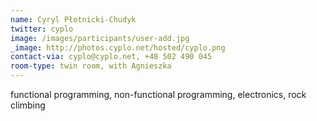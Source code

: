 ```yaml
---
name: Cyryl Płotnicki-Chudyk
twitter: cyplo
image: /images/participants/user-add.jpg
_image: http://photos.cyplo.net/hosted/cyplo.png
contact-via: cyplo@cyplo.net, +48 502 490 045
room-type: twin room, with Agnieszka
---
```


functional programming, non-functional programming, electronics, rock climbing

